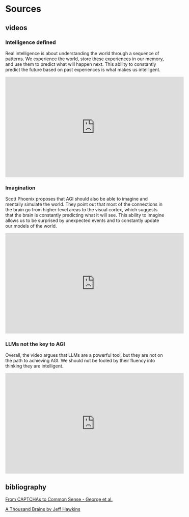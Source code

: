 # Sources

## videos

### Intelligence defined
Real intelligence is about understanding the world through a sequence of patterns. We experience the world, store these experiences in our memory, and use them to predict what will happen next. This ability to constantly predict the future based on past experiences is what makes us intelligent.
<iframe width="560" height="315" src="https://www.youtube.com/embed/J6u-2nhXWbc?si=xYj9PZATodjZdQOI" frameborder="0" allow="autoplay; encrypted-media" allowfullscreen></iframe>

### Imagination
Scott Phoenix proposes that AGI should also be able to imagine and mentally simulate the world. They point out that most of the connections in the brain go from higher-level areas to the visual cortex, which suggests that the brain is constantly predicting what it will see. This ability to imagine allows us to be surprised by unexpected events and to constantly update our models of the world.
<iframe width="560" height="315" src="https://www.youtube.com/embed/nJENob8iWeI?si=KnRjHnvKg6h6rSUP" frameborder="0" allow="autoplay; encrypted-media" allowfullscreen></iframe>

### LLMs not the key to AGI
Overall, the video argues that LLMs are a powerful tool, but they are not on the path to achieving AGI. We should not be fooled by their fluency into thinking they are intelligent.
<iframe width="560" height="315" src="https://www.youtube.com/embed/LRBYxz6UsC4" frameborder="0" allow="autoplay; encrypted-media" allowfullscreen></iframe>

## bibliography
[From CAPTCHAs to Common Sense - George et al.](https://www.frontiersin.org/articles/10.3389/fncom.2020.554097/full)

[A Thousand Brains by Jeff Hawkins](https://a.co/d/4Ew1rpZ)
